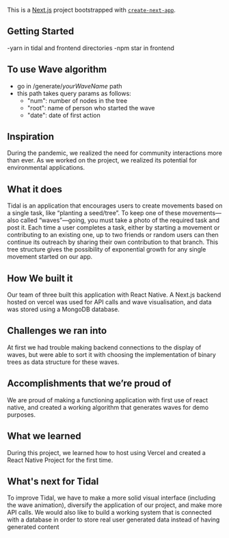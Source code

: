 This is a [Next.js](https://nextjs.org/) project bootstrapped with [`create-next-app`](https://github.com/vercel/next.js/tree/canary/packages/create-next-app).

## Getting Started
-yarn in tidal and frontend directories
-npm star in frontend

## To use Wave algorithm
- go in /generate/*yourWaveName* path
- this path takes query params as follows:
  - "num": number of nodes in the tree
  - "root": name of person who started the wave
  - "date": date of first action

## Inspiration
During the pandemic, we realized the need for community interactions more than ever. As we worked on the project, we realized its potential for environmental applications. 

## What it does
Tidal is an application that encourages users to create movements based on a single task, like “planting a seed/tree”. To keep one of these movements—also called “waves”—going, you must take a photo of the required task and post it. Each time a user completes a task, either by starting a movement or contributing to an existing one, up to two friends or random users can then continue its outreach by sharing their own contribution to that branch. This tree structure gives the possibility of exponential growth for any single movement started on our app.

## How We built it
Our team of three built this application with React Native. A Next.js backend hosted on vercel was used for API calls and wave visualisation,  and data was stored using a MongoDB database.

## Challenges we ran into
At first we had trouble making backend connections to the display of waves, but were able to sort it with choosing the implementation of binary trees as data structure for these waves.

## Accomplishments that we’re proud of
We are proud of making a functioning application with first use of react native, and created a working algorithm that generates waves for demo purposes.

## What we learned
During this project, we learned how to host using Vercel and created a React Native Project for the first time.

## What's next for Tidal
To improve Tidal, we have to make a more solid visual interface (including the wave animation), diversify the application of our project, and make more API calls. We would also like to build a working system that is connected with a database in order to store real user generated data instead of having generated content
